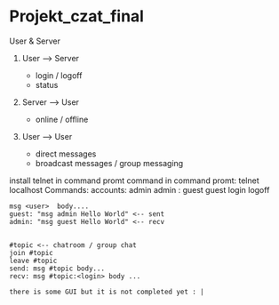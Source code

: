 # Projekt_czat_final


User & Server

1. User --> Server

    * login / logoff
    * status

2. Server --> User

    * online / offline

3. User --> User

    * direct messages
    * broadcast messages / group messaging

install telnet in command promt
command in command promt: telnet localhost <port>
Commands:
accounts: admin admin : guest guest
    login <user> <password>
    logoff

    msg <user>  body....
    guest: "msg admin Hello World" <-- sent
    admin: "msg guest Hello World" <-- recv


    #topic <-- chatroom / group chat
    join #topic
    leave #topic
    send: msg #topic body...
    recv: msg #topic:<login> body ...

    there is some GUI but it is not completed yet : |
